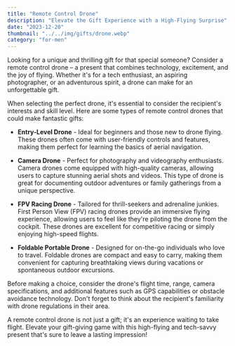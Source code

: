 ```yaml
---
title: "Remote Control Drone"
description: "Elevate the Gift Experience with a High-Flying Surprise"
date: "2023-12-20"
thumbnail: "../../img/gifts/drone.webp"
category: "for-men"
---
```


Looking for a unique and thrilling gift for that special someone? Consider a remote control drone – a present that
combines technology, excitement, and the joy of flying. Whether it's for a tech enthusiast, an aspiring photographer, or
an adventurous spirit, a drone can make for an unforgettable gift.

When selecting the perfect drone, it's essential to consider the recipient's interests and skill level. Here are some
types of remote control drones that could make fantastic gifts:

- **Entry-Level Drone** - Ideal for beginners and those new to drone flying. These drones often come with user-friendly
  controls and features, making them perfect for learning the basics of aerial navigation.

- **Camera Drone** - Perfect for photography and videography enthusiasts. Camera drones come equipped with high-quality
  cameras, allowing users to capture stunning aerial shots and videos. This type of drone is great for documenting
  outdoor adventures or family gatherings from a unique perspective.

- **FPV Racing Drone** - Tailored for thrill-seekers and adrenaline junkies. First Person View (FPV) racing drones
  provide an immersive flying experience, allowing users to feel like they're piloting the drone from the cockpit. These
  drones are excellent for competitive racing or simply enjoying high-speed flights.

- **Foldable Portable Drone** - Designed for on-the-go individuals who love to travel. Foldable drones are compact and
  easy to carry, making them convenient for capturing breathtaking views during vacations or spontaneous outdoor
  excursions.

Before making a choice, consider the drone's flight time, range, camera specifications, and additional features such as
GPS capabilities or obstacle avoidance technology. Don't forget to think about the recipient's familiarity with drone
regulations in their area.

A remote control drone is not just a gift; it's an experience waiting to take flight. Elevate your gift-giving game with
this high-flying and tech-savvy present that's sure to leave a lasting impression!
